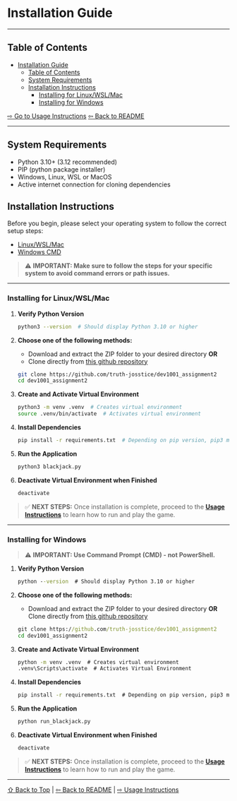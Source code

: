 # Installation Guide

---

## Table of Contents

- [Installation Guide](#installation-guide)
  - [Table of Contents](#table-of-contents)
  - [System Requirements](#system-requirements)
  - [Installation Instructions](#installation-instructions)
    - [Installing for Linux/WSL/Mac](#installing-for-linuxwslmac)
    - [Installing for Windows](#installing-for-windows)

[⇨ Go to Usage Instructions](./USAGE_INSTRUCTIONS.md)
[⇦ Back to README](./readme.md)

---

## System Requirements

- Python 3.10+ (3.12 recommended)
- PIP (python package installer)
- Windows, Linux, WSL or MacOS
- Active internet connection for cloning dependencies

## Installation Instructions

Before you begin, please select your operating system to follow the correct setup steps:

- [Linux/WSL/Mac](#linuxwslmac)
- [Windows CMD](#windows)

> ⚠️ **IMPORTANT: Make sure to follow the steps for your specific system to avoid command errors or path issues.**

---

### Installing for Linux/WSL/Mac

1. **Verify Python Version**

   ```bash
   python3 --version  # Should display Python 3.10 or higher
   ```

2. **Choose one of the following methods:**
   - Download and extract the ZIP folder to your desired directory
   **OR**
   - Clone directly from [this github repository](https://github.com/truth-josstice/dev1001_assignment2)

   ```bash
   git clone https://github.com/truth-josstice/dev1001_assignment2
   cd dev1001_assignment2
   ```

3. **Create and Activate Virtual Environment**

   ```bash
   python3 -m venv .venv  # Creates virtual environment
   source .venv/bin/activate  # Activates virtual environment
   ```

4. **Install Dependencies**

   ```bash
   pip install -r requirements.txt  # Depending on pip version, pip3 may be required instead
   ```

5. **Run the Application**

   ```bash
   python3 blackjack.py
   ```

6. **Deactivate Virtual Environment when Finished**

   ```bash
   deactivate
   ```

> ✅ **NEXT STEPS:** Once installation is complete, proceed to the **[Usage Instructions](./USAGE_INSTRUCTIONS.md)** to learn how to run and play the game.

---

### Installing for Windows

> ⚠️ **IMPORTANT: Use Command Prompt (CMD) - not PowerShell.**

1. **Verify Python Version**

   ```cmd
   python --version  # Should display Python 3.10 or higher
   ```

2. **Choose one of the following methods:**
   - Download and extract the ZIP folder to your desired directory
   **OR**
   Clone directly from [this github repository](https://github.com/truth-josstice/dev1001_assignment2)

   ```cmd
   git clone https://github.com/truth-josstice/dev1001_assignment2
   cd dev1001_assignment2
   ```

3. **Create and Activate Virtual Environment**

   ```cmd
   python -m venv .venv  # Creates virtual environment
   .venv\Scripts\activate  # Activates Virtual Environment
   ```

4. **Install Dependencies**

   ```cmd
   pip install -r requirements.txt  # Depending on pip version, pip3 may be required instead
   ```

5. **Run the Application**

   ```cmd
   python run_blackjack.py
   ```

6. **Deactivate Virtual Environment when Finished**

   ```cmd
   deactivate
   ```

> ✅ **NEXT STEPS:** Once installation is complete, proceed to the **[Usage Instructions](./USAGE_INSTRUCTIONS.md)** to learn how to run and play the game.

---

[⇧ Back to Top](#installation-guide) | [⇦ Back to README](./readme.md) | [⇨ Usage Instructions](./USAGE_INSTRUCTIONS.md)
